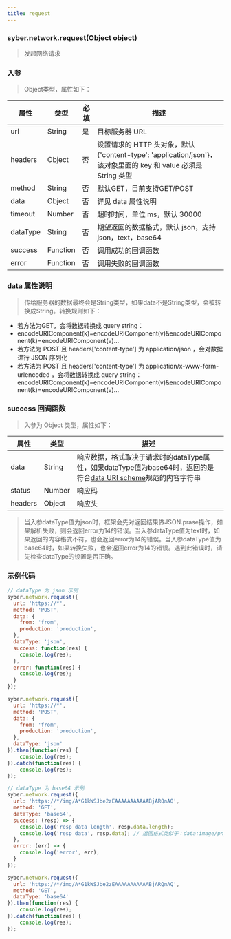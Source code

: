```yaml
---
title: request
---
```


### syber.network.request(Object object)

> 发起网络请求

### 入参

> Object类型，属性如下：

属性 | 类型 | 必填 | 描述
---|---|---|---
url | String | 是 | 目标服务器 URL
headers | Object | 否 | 设置请求的 HTTP 头对象，默认 {'content-type': 'application/json'}，该对象里面的 key 和 value 必须是 String 类型
method | String | 否 | 默认GET，目前支持GET/POST
data | Object | 否 | 详见 data 属性说明
timeout | Number | 否 | 超时时间，单位 ms，默认 30000
dataType | String | 否 | 期望返回的数据格式，默认 json，支持 json，text，base64
success | Function | 否 | 调用成功的回调函数
error | Function | 否 | 调用失败的回调函数

### data 属性说明

> 传给服务器的数据最终会是String类型，如果data不是String类型，会被转换成String。转换规则如下：

- 若方法为GET，会将数据转换成 query string： 
- encodeURIComponent(k)=encodeURIComponent(v)&encodeURIComponent(k)=encodeURIComponent(v)...
- 若方法为 POST 且 headers['content-type'] 为 application/json ，会对数据进行 JSON 序列化
- 若方法为 POST 且 headers['content-type'] 为 application/x-www-form-urlencoded ，会将数据转换成 query string： encodeURIComponent(k)=encodeURIComponent(v)&encodeURIComponent(k)=encodeURIComponent(v)...

### success 回调函数

> 入参为 Object 类型，属性如下：


属性 | 类型 | 描述
---|---|---
data | String | 响应数据，格式取决于请求时的dataType属性，如果dataType值为base64时，返回的是符合[data URI scheme](https://developer.mozilla.org/en-US/docs/Web/HTTP/Basics_of_HTTP/Data_URIs)规范的内容字符串
status | Number | 响应码
headers | Object | 响应头

> 当入参dataType值为json时，框架会先对返回结果做JSON.prase操作，如果解析失败，则会返回error为14的错误。当入参dataType值为text时，如果返回的内容格式不符，也会返回error为14的错误。当入参dataType值为base64时，如果转换失败，也会返回error为14的错误。遇到此错误时，请先检查dataType的设置是否正确。

### 示例代码

```javascript
// dataType 为 json 示例
syber.network.request({
  url: 'https://*',
  method: 'POST',
  data: {
    from: 'from',
    production: 'production',
  },
  dataType: 'json',
  success: function(res) {
    console.log(res);
  },
  error: function(res) {
    console.log(res);
  }
});

syber.network.request({
  url: 'https://*',
  method: 'POST',
  data: {
    from: 'from',
    production: 'production',
  },
  dataType: 'json'
}).then(function(res) {
    console.log(res);
}).catch(function(res) {
    console.log(res);
});

// dataType 为 base64 示例
syber.network.request({
  url: 'https://*/img/A*G1kWSJbe2zEAAAAAAAAAAABjARQnAQ',
  method: 'GET',
  dataType: 'base64',
  success: (resp) => {
    console.log('resp data length', resp.data.length);
    console.log('resp data', resp.data); // 返回格式类似于：data:image/png;base64,iVBORw0KG...
  },
  error: (err) => {
    console.log('error', err);
  }
});

syber.network.request({
  url: 'https://*/img/A*G1kWSJbe2zEAAAAAAAAAAABjARQnAQ',
  method: 'GET',
  dataType: 'base64'
}).then(function(res) {
    console.log(res);
}).catch(function(res) {
    console.log(res);
});

```

